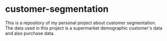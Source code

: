 # customer-segmentation
 This is a repository of my personal project about customer segmentation. The data used in this project is a supermarket demographic customer's data and also purchase data. 
